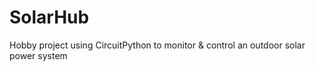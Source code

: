 # SolarHub
Hobby project using CircuitPython to monitor &amp; control an outdoor solar power system
